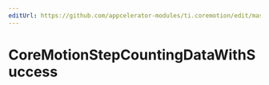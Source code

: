 ```yaml
---
editUrl: https://github.com/appcelerator-modules/ti.coremotion/edit/master/apidoc/CoreMotion.yml
---
```

# CoreMotionStepCountingDataWithSuccess

<TypeHeader/>

<ApiDocs/>

